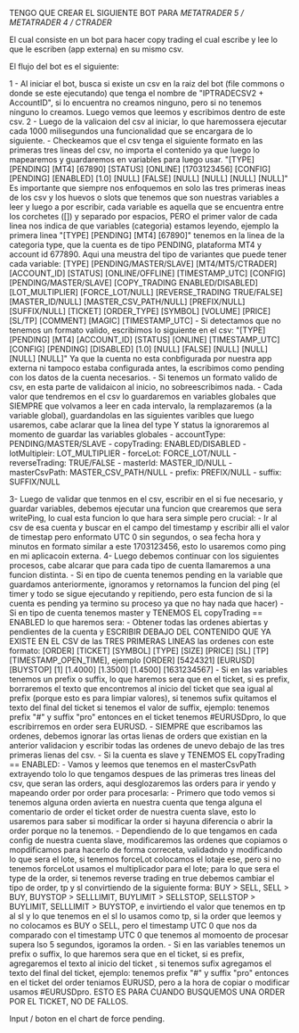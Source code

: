 TENGO QUE CREAR EL SIGUIENTE BOT PARA *METATRADER 5 / METATRADER 4 / CTRADER*

El cual consiste en un bot para hacer copy trading el cual escribe y lee lo que le escriben (app externa) en su mismo csv.

El flujo del bot es el siguiente:

1 - Al iniciar el bot, busca si existe un csv en la raiz del bot (file commons o donde se este ejecutando) que tenga el nombre de "IPTRADECSV2 + AccountID", si lo encuentra no creamos ninguno, pero si no tenemos ninguno lo creamos. Luego vemos que leemos y escribimos dentro de este csv.
2 - Luego de la valicaion del csv al iniciar, lo que haremossera ejecutar cada 1000 milisegundos una funcionalidad que se encargara de lo siguiente.
    - Checkeamos que el csv tenga el siguiente formato en las primeras tres lineas del csv, no importa el contenido ya que luego lo mapearemos y guardaremos en variables para luego usar.
    "[TYPE] [PENDING] [MT4] [67890]
     [STATUS] [ONLINE] [1703123456]
     [CONFIG] [PENDING] [ENABLED] [1.0] [NULL] [FALSE] [NULL] [NULL] [NULL] [NULL]"
    Es importante que siempre nos enfoquemos en solo las tres primeras ineas de los csv y los huevos o slots que tenemos que son nuestras variables a leer y luego a por escribir, cada variable es aquella que se encuentra entre los corchetes ([]) y separado por espacios, PERO el primer valor de cada linea nos indica de que variables (categoria) estamos leyendo, ejemplo la primera linea "[TYPE] [PENDING] [MT4] [67890]" tenemos en la linea de la categoria type, que la cuenta es de tipo PENDING, plataforma MT4 y account id 677890.
    Aqui una meustra del tipo de variantes que puede tener cada variable:
    [TYPE] [PENDING/MASTER/SLAVE] [MT4/MT5/CTRADER] [ACCOUNT_ID]
    [STATUS] [ONLINE/OFFLINE] [TIMESTAMP_UTC]
    [CONFIG] [PENDING/MASTER/SLAVE] [COPY_TRADING ENABLED/DISABLED] [LOT_MULTIPLIER] [FORCE_LOT/NULL] [REVERSE_TRADING TRUE/FALSE] [MASTER_ID/NULL] [MASTER_CSV_PATH/NULL] [PREFIX/NULL] [SUFFIX/NULL]
    [TICKET] [ORDER_TYPE] [SYMBOL] [VOLUME] [PRICE] [SL/TP] [COMMENT] [MAGIC] [TIMESTAMP_UTC]
    - Si detectamos que no tenemos un formato valido, escribimos lo siguiente en el csv:
    "[TYPE] [PENDING] [MT4] [ACCOUNT_ID]
     [STATUS] [ONLINE] [TIMESTAMP_UTC]
     [CONFIG] [PENDING] [DISABLED] [1.0] [NULL] [FALSE] [NULL] [NULL] [NULL] [NULL]"
    Ya que la cuenta no esta conbfigurada por nuestra app externa ni tampoco estaba configurada antes, la escribimos como pending con los datos de la cuenta necesarios.
    - Si tenemos un formato valido de csv, en esta parte de validaicon al inicio, no sobreescribimos nada.
    - Cada valor que tendremos en el csv lo guardaremos en variables globales que SIEMPRE que volvamos a leer en cada intervalo, la remplazaremos (a la variable global), guardandolas en las siguientes varibles que luego usaremos, cabe aclarar que la linea del type Y status la ignoraremos al momento de guardar las variables globales
        - accountType: PENDING/MASTER/SLAVE
        - copyTrading:  ENABLED/DISABLED
        - lotMultipleir: LOT_MULTIPLIER
        - forceLot: FORCE_LOT/NULL
        - reverseTrading: TRUE/FALSE
        - masterId: MASTER_ID/NULL
        - masterCsvPath: MASTER_CSV_PATH/NULL
        - prefix: PREFIX/NULL
        - suffix: SUFFIX/NULL
        
3- Luego de validar que tenmos en el csv, escribir en el si fue necesario, y guardar variables, debemos ejecutar una funcion que crearemos que sera writePing, lo cual esta funcion lo que hara sera simple pero crucial:
    - Ir al csv de esa cuenta y buscar en el campo del timestamp y escribir alli el valor de timestap pero enformato UTC 0 sin segundos, o sea fecha hora y minutos en formato similar a este 1703123456, esto lo usaremos como ping en mi aplicacoin externa.
4- Luego debemos continuar con los siguientes procesos, cabe alcarar que para cada tipo de cuenta llamaremos a una funcion distinta.
    - Si en tipo de cuenta tenemos pending en la variable que guardamos anteriormente, ignoramos y retornamos la funcion del ping (el timer y todo se sigue ejecutando y repitiendo, pero esta funcion de si la cuenta es pending ya termino su proceso ya que no hay nada que hacer)
    - Si en tipo de cuenta tenemos master y TENEMOS EL copyTrading == ENABLED lo que haremos sera:
        - Obtener todas las ordenes abiertas y pendientes de la cuenta y ESCRIBIR DEBAJO DEL CONTENIDO QUE YA EXISTE EN EL CSV de las TRES PRIMERAS LINEAS las ordenes con este formato: [ORDER] [TICKET] [SYMBOL] [TYPE] [SIZE] [PRICE] [SL] [TP] [TIMESTAMP_OPEN_TIME], ejemplo [ORDER] [5424321] [EURUSD] [BUYSTOP] [1] [1.4000] [1.3500] [1.4500] [1631234567]
        - Si en las variables tenemos un prefix o suffix, lo que haremos sera que en el ticket, si es prefix, borraremos el texto que encontremos al inicio del ticket que sea igual al prefix (porque esto es para limpiar valores), si tenemos sufix quitamos el texto del final del ticket si tenemos el valor de suffix, ejemplo: tenemos prefix "#" y suffix "pro" entonces en el ticket tenemos #EURUSDpro, lo que escribirremos en order sera EURUSD.
        - SIEMPRE que escribamos las ordenes, debemos ignorar las ortas lienas de orders que existian en la anterior validacion y escribir todas las ordenes de unevo debajo de las tres primeras lienas del csv.
    - Si la cuenta es slave y TENEMOS EL copyTrading == ENABLED:
        - Vamos y leemos que tenemos en el masterCsvPath extrayendo tolo lo que tengamos despues de las primeras tres lineas del csv, que seran las orders, aqui desglozaremos las orders para ir yendo y mapeando order por order para procesarla:
            - Primero que todo vemos si tenemos alguna orden avierta en nuestra cuenta que tenga alguna el comentario de order el ticket order de nuestra cuenta slave, esto lo usaremos para saber si modificar la order si hayuna diferencia o abrir la order porque no la tenemos.
            - Dependiendo de lo que tengamos en cada config de nuestra cuenta slave, modificaremos las ordenes que copiamos o mopdificamos para hacerlo de forma correceta, validadndo y modificando lo que sera el lote, si tenemos forceLot colocamos el lotaje ese, pero si no tenemos forceLot usamos el multiplicador para el lote; para lo que sera el type de la order, si tenemos reverse trading en true debemos cambiar el tipo de order, tp y sl convirtiendo de la siguiente forma: BUY > SELL, SELL > BUY, BUYSTOP > SELLLIMIT, BUYLIMIT > SELLSTOP, SELLSTOP > BUYLIMIT, SELLLIMIT > BUYSTOP, e invirtiendo el valor que tenemos en tp al sl y lo que tenemos en el sl lo usamos como tp, si la order que leemos y no colocamos es BUY o SELL, pero el timestamp UTC 0 que nos da comparado con el timestamp UTC 0 que tenemos al momoento de procesar supera lso 5 segundos, igoramos la orden.
            - Si en las variables tenemos un prefix o suffix, lo que haremos sera que en el ticket, si es prefix, agregaremos el texto al inicio del ticket , si tenemos sufix agregamos el texto del final del ticket, ejemplo: tenemos prefix "#" y suffix "pro" entonces en el ticket del order teniamos EURUSD, pero a la hora de copiar o modificar usamos #EURUSDpro. ESTO ES PARA CUANDO BUSQUEMOS UNA ORDER POR EL TICKET, NO DE FALLOS.
    



Input / boton en el chart de force pending.